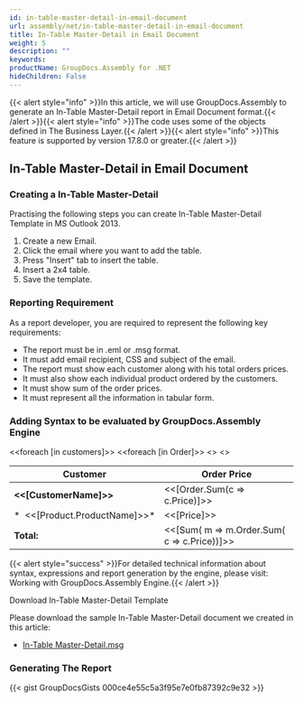 ```yaml
---
id: in-table-master-detail-in-email-document
url: assembly/net/in-table-master-detail-in-email-document
title: In-Table Master-Detail in Email Document
weight: 5
description: ""
keywords: 
productName: GroupDocs.Assembly for .NET
hideChildren: False
---
```

{{< alert style="info" >}}In this article, we will use GroupDocs.Assembly to generate an In-Table Master-Detail report in Email Document format.{{< /alert >}}{{< alert style="info" >}}The code uses some of the objects defined in The Business Layer.{{< /alert >}}{{< alert style="info" >}}This feature is supported by version 17.8.0 or greater.{{< /alert >}}

## In-Table Master-Detail in Email Document

### Creating a In-Table Master-Detail

Practising the following steps you can create In-Table Master-Detail Template in MS Outlook 2013.

1.  Create a new Email.
2.  Click the email where you want to add the table.
3.  Press "Insert" tab to insert the table.
4.  Insert a 2x4 table.
5.  Save the template.

### Reporting Requirement

As a report developer, you are required to represent the following key requirements:

*   The report must be in .eml or .msg format.
*   It must add email recipient, CSS and subject of the email.
*   The report must show each customer along with his total orders prices.
*   It must also show each individual product ordered by the customers.
*   It must show sum of the order prices.
*   It must represent all the information in tabular form.

### Adding Syntax to be evaluated by GroupDocs.Assembly Engine

<<foreach \[in customers\]>> <<foreach \[in Order\]>> <</foreach>> <</foreach>>

| Customer | Order Price |
| --- | --- |
| **<<\[CustomerName\]>>** | <<\[Order.Sum(c => c.Price)\]>> |
| *  <<\[Product.ProductName\]>>* | <<\[Price\]>> |
| **Total:** | <<\[Sum( m => m.Order.Sum( c => c.Price))\]>> |

{{< alert style="success" >}}For detailed technical information about syntax, expressions and report generation by the engine, please visit: Working with GroupDocs.Assembly Engine.{{< /alert >}}

Download In-Table Master-Detail Template

Please download the sample In-Table Master-Detail document we created in this article:

*   [In-Table Master-Detail.msg](https://github.com/groupdocs-assembly/GroupDocs.Assembly-for-.NET/raw/master/Examples/Data/Source/Email%20Templates/In-Table%20Master-Detail.msg?raw=true)

### Generating The Report

{{< gist GroupDocsGists 000ce4e55c5a3f95e7e0fb87392c9e32 >}}


